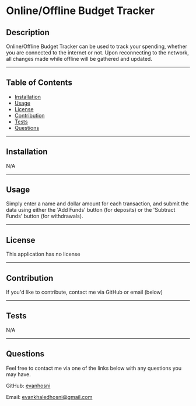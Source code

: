 # Online/Offline Budget Tracker


## Description

Online/Offline Budget Tracker can be used to track your spending, whether you are connected to the internet or not. Upon reconnecting to the network, all changes made while offline will be gathered and updated.

---

## Table of Contents
  * [Installation](#installation)
  * [Usage](#usage)
  * [License](#license)
  * [Contribution](#contribution)
  * [Tests](#tests)
  * [Questions](#questions)
    
---

## Installation

N/A

---

## Usage

Simply enter a name and dollar amount for each transaction, and submit the data using either the 'Add Funds' button (for deposits) or the 'Subtract Funds' button (for withdrawals).
    
---

## License
        
This application has no license
    
---

## Contribution

If you'd like to contribute, contact me via GitHub or email (below)
        
---

## Tests

N/A

---

## Questions
        
Feel free to contact me via one of the links below with any questions you may have.

GitHub: [evanhosni](https://github.com/evanhosni)

Email: [evankhaledhosni@gmail.com](mailto:evankhaledhosni@gmail.com)
